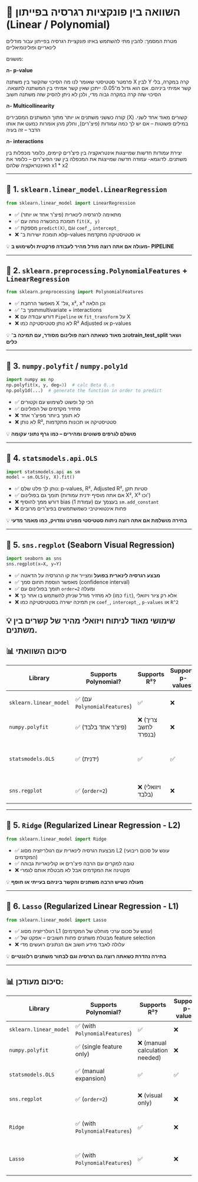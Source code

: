 # 🧠 השוואה בין פונקציות רגרסיה בפייתון (Linear / Polynomial)

מטרת המסמך: להבין מתי להשתמש באיזו פונקציית רגרסיה בפייתון עבור מודלים לינאריים ופולינומיאליים

מושגים:

**ה- p-value**
 
 פרמטר סטטיסטי שאומר לנו מה הסיכוי שהקשר בין משתנה X לבין Y קרה במקרה, בלי קשר אמיתי ביניהם. אם הוא גדול מ־0.05: ייתכן שאין קשר אמיתי בין המשתנה לתוצאה. הסיכוי שזה קרה במקרה גבוה מדי, ולכן לא ניתן להסיק שזה משתנה חשוב

**ה- Multicollinearity**

קורה כששני משתנים או יותר מתוך המשתנים המסבירים (X) קשורים מאוד אחד לשני. במילים פשוטות – אם יש לך כמה עמודות (פיצ'רים), וחלק מהן אומרות כמעט את אותו הדבר – זה בעיה

**ה- interactions**

יצירת עמודות חדשות שמייצגות אינטראקציה בין פיצ’רים קיימים, כלומר מכפלות בין משתנים. לדוגמא- עמודה חדשה שמייצגת את המכפלה בין שני הפיצ'רים – כלומר את האינטראקציה שלהם  x1 * x2



---

## 📘 1. `sklearn.linear_model.LinearRegression`

```python
from sklearn.linear_model import LinearRegression
```

- ✅ מתאימה לרגרסיה לינארית (פיצ'ר אחד או יותר)
- ✅ תומכת בהכשרה נוחה עם `fit(X, y)`
- ✅ מספקת `predict(X)`, וגם `coef_`, `intercept_`
- ❌ לא תומכת ישירות ב־p-values או סטטיסטיקה מתקדמת

💡 **מעולה אם אתה רוצה מודל מהיר לעבודה פרקטית ולשימוש ב- PIPELINE**

---

## 📘 2. `sklearn.preprocessing.PolynomialFeatures` + `LinearRegression`

```python
from sklearn.preprocessing import PolynomialFeatures
```

- ✅ מאפשר הרחבת X ל־x, x², x³ וכן הלאה
- ✅ תומך ב־multivariate + interactions
- ❌ דורש עבודה עם `Pipeline` או `fit_transform` על X
- ❌ לא נותן סטטיסטיקה כמו R² Adjusted או p-values

💡 **טוב מאוד כשאתה רוצה פולינום מסודר, עם תמיכה ב־train_test_split ושאר כלים**

---

## 📘 3. `numpy.polyfit` / `numpy.poly1d`

```python
import numpy as np
np.polyfit(x, y, deg=3)  # calc Beta 0..n
np.poly1d(...)  # generate the function in order to predict
```

- ✅ הכי קל ופשוט לשימוש עם וקטורים
- ✅ מחזיר מקדמים של הפולינום
- ❌ לא תומך ביותר מפיצ’ר אחד
- ❌ לא נותן R², סטטיסטיקה או תכונות מתקדמות

💡 **מושלם לגרפים פשוטים ומהירים – כמו גרף נתוני עקומה**

---

## 📘 4. `statsmodels.api.OLS`

```python
import statsmodels.api as sm
model = sm.OLS(y, X).fit()
```

- ✅ נותן לך פלט שלם: p-values, R², Adjusted R², סטיות תקן
- ✅ תומך גם בפולינום (אם אתה מוסיף ידנית עמודות X², X³ וכו')
- ❌ דורש ממך להוסיף bias (עמודת 1) בעצמך עם `sm.add_constant`
- ❌ פחות אינטואיטיבי כשמשתמשים בפיצ’רים מרובים

💡 **בחירה מושלמת אם אתה רוצה ניתוח סטטיסטי מפורט ומדויק, כמו מאמר מדעי**

---

## 📘 5. `sns.regplot` (Seaborn Visual Regression)

```python
import seaborn as sns
sns.regplot(x=X, y=Y)
```

- ✅ **מבצע רגרסיה לינארית בפועל** ומצייר את קו הרגרסיה על הדאטה
- ✅ מאפשר הוספת תחום סמך (confidence interval)
- ✅ תומך בפולינום עם `order=2` ומעלה
- ❌ לא מחזיר מודל שניתן להשתמש בו אחר כך (כמו `fit`), אלא רק ציור ויזואלי
- ❌ אין תמיכה ישירה בסטטיסטיקה כמו `coef_`, `intercept_`, `p-values` או `R^2`

💡 **שימושי מאוד לניתוח ויזואלי מהיר של קשרים בין משתנים**.
---

## 📊 סיכום השוואתי

| Library                  | Supports Polynomial? | Supports R²? | Supports p-values? | Best Suited For                        |
|--------------------------|----------------------|--------------|--------------------|----------------------------------------|
| `sklearn.linear_model`   | ✅ (עם `PolynomialFeatures`) | ✅ | ❌ | Machine learning ו־pipeline             |
| `numpy.polyfit`          | ✅ (פיצ’ר אחד בלבד)         | ❌ (צריך לחשב בנפרד) | ❌ | גרפים פשוטים ומהירים                  |
| `statsmodels.OLS`        | ✅ (ידנית)                  | ✅ | ✅ | ניתוח סטטיסטי מתקדם (כמו מאמרים)       |
| `sns.regplot`            | ✅ (`order=2`)               | ❌ (ויזואלי בלבד)     | ❌ | ויזואליזציה מהירה של קשרים             |
---

## 📘 5. `Ridge` (Regularized Linear Regression - L2)

```python
from sklearn.linear_model import Ridge
```

- ✅ מבצעת רגרסיה לינארית עם רגולריזציה מסוג L2 (עונש על סכום ריבועי המקדמים)
- ✅ טובה למקרים עם הרבה פיצ'רים או קולינאריות גבוהה
- ❌ מקטינה את המקדמים אבל לא מבטלת אותם לגמרי

💡 **מעולה כשיש הרבה משתנים והקשר ביניהם בעייתי או חופף**

---

## 📘 6. `Lasso` (Regularized Linear Regression - L1)

```python
from sklearn.linear_model import Lasso
```

- ✅ רגולריזציה מסוג L1 (עונש על סכום ערכי מוחלט של המקדמים)
- ✅ מבטלת משתנים פחות חשובים – אפקט של feature selection
- ❌ עלולה לאבד מידע חשוב אם הנתונים רועשים מדי

💡 **בחירה נהדרת כשאתה רוצה גם רגרסיה וגם לבחור משתנים רלוונטיים**

---

## 📊 סיכום מעודכן:

| Library                | Supports Polynomial?             | Supports R²?                    | Supports p-values? | Regularization | Best Suited For                                      |
|------------------------|----------------------------------|----------------------------------|---------------------|----------------|------------------------------------------------------|
| `sklearn.linear_model` | ✅ (with `PolynomialFeatures`)   | ✅                                | ❌                  | ❌             | ML workflows and pipelines                          |
| `numpy.polyfit`        | ✅ (single feature only)         | ❌ (manual calculation needed)   | ❌                  | ❌             | Simple and quick curve fitting                      |
| `statsmodels.OLS`      | ✅ (manual expansion)            | ✅                                | ✅                  | ❌             | Advanced statistical analysis                       |
| `sns.regplot`          | ✅ (`order=2`)                   | ❌ (visual only)                | ❌                  | ❌             | Fast visual regression and exploration              |
| `Ridge`                | ✅ (with `PolynomialFeatures`)   | ✅                                | ❌                  | ✅ (L2)        | Handles multicollinearity and improves generalization |
| `Lasso`                | ✅ (with `PolynomialFeatures`)   | ✅                                | ❌                  | ✅ (L1)        | Automatic feature selection and sparsity            |
